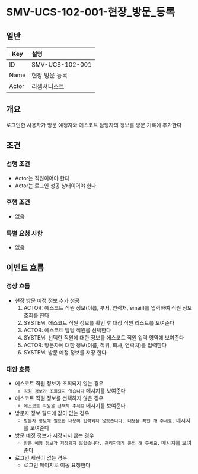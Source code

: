 # SMV-UCS-102-001-현장\_방문\_등록

## 일반
| Key   | 설명 |
|-------| :-- |
| ID    | SMV-UCS-102-001 |
| Name  | 현장 방문 등록 |
| Actor | 리셉셔니스트 |

## 개요
로그인한 사용자가 방문 예정자와 에스코트 담당자의 정보를 방문 기록에 추가한다

## 조건
### 선행 조건
* Actor는 직원이어야 한다
* Actor는 로그인 성공 상태이어야 한다
  
### 후행 조건
* 없음

### 특별 요청 사항
* 없음

## 이벤트 흐름

### 정상 흐름
* 현장 방문 예정 정보 추가 성공
	1. ACTOR: 에스코트 직원 정보(이름, 부서, 연락처, email)를 입력하여 직원 정보 조회를 한다
	2. SYSTEM: 에스코트 직원 정보를 확인 후 대상 직원 리스트를 보여준다
	3. ACTOR: 에스코트 담당 직원을 선택한다
	4. SYSTEM: 선택한 직원에 대한 정보를 에스코트 직원 입력 영역에 보여준다
	5. ACTOR: 방문자에 대한 정보(이름, 직위, 회사, 연락처)를 입력한다
	6. SYSTEM: 방문 예정 정보를 저장 한다

### 대안 흐름
* 에스코트 직원 정보가 조회되지 않는 경우
	* `직원 정보가 조회되지 않습니다` 메시지를 보여준다
* 에스코트 직원 정보를 선택하지 않은 경우
	* `에스코트 직원을 선택해 주세요` 메시지를 보여준다
* 방문자 정보 필드에 값이 없는 경우
	* `방문자 정보에 필요한 내용이 입력되지 않았습니다. 내용을 확인 해 주세요.` 메시지를 보여준다
* 방문 예정 정보가 저장되지 않는 경우
	* `방문 예정 정보가 저장되지 않았습니다. 관리자에게 문의 해 주세요.` 메시지를 보여준다
* 로그인 세션이 없는 경우
	* 로그인 페이지로 이동 요청한다